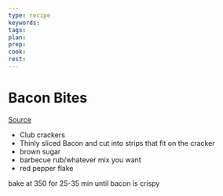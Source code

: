 ```yaml
---
type: recipe
keywords:
tags:
plan:
prep:
cook:
rest:
---
```


# Bacon Bites

[Source](https://youtu.be/qZoYHHVNxr4?si=4ocgDGfedssJgtqv)

- Club crackers
- Thinly sliced Bacon and cut into strips that fit on the cracker
- brown sugar
- barbecue rub/whatever mix you want
- red pepper flake

bake at 350 for 25-35 min until bacon is crispy